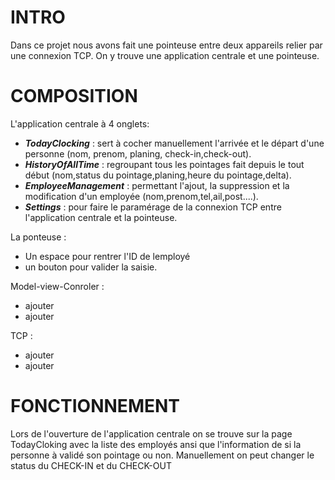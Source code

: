 # INTRO
Dans ce projet nous avons fait une pointeuse entre deux appareils relier par une connexion TCP.
On y trouve une application centrale et une pointeuse.

# COMPOSITION
L'application centrale à 4 onglets: 
* ***TodayClocking*** : sert à cocher manuellement l'arrivée et le départ d'une personne (nom, prenom, planing, check-in,check-out).
* ***HistoryOfAllTime*** : regroupant tous les pointages fait depuis le tout début (nom,status du pointage,planing,heure du pointage,delta).
* ***EmployeeManagement*** : permettant l'ajout, la suppression et la modification d'un employée (nom,prenom,tel,ail,post....).
* ***Settings*** : pour faire le paramérage de la connexion TCP entre l'application centrale et la pointeuse.

La ponteuse :
* Un espace pour rentrer l'ID de lemployé
* un bouton pour valider la saisie.
  
Model-view-Conroler : 
* ajouter
* ajouter

TCP : 
* ajouter
* ajouter

# FONCTIONNEMENT
Lors de l'ouverture de l'application centrale on se trouve sur la page TodayCloking avec la liste des employés ansi que l'information de si la personne à validé son pointage ou non.
Manuellement on peut changer le status du CHECK-IN et du CHECK-OUT

